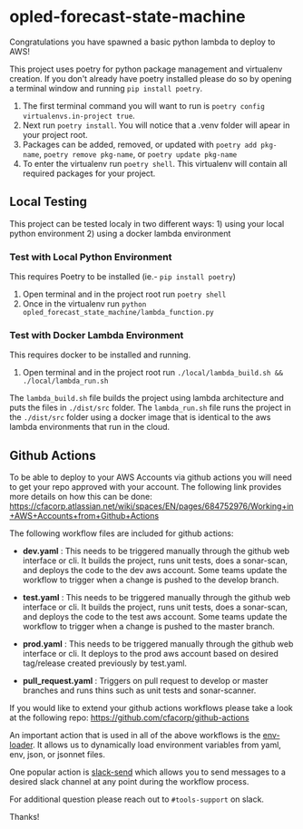 # opled-forecast-state-machine

Congratulations you have spawned a basic python lambda to deploy to AWS!

This project uses poetry for python package management and virtualenv creation. If you don't already have poetry installed please do so by opening a terminal window and running `pip install poetry`.

1. The first terminal command you will want to run is `poetry config virtualenvs.in-project true`. 
2. Next run `poetry install`. You will notice that a .venv folder will apear in your project root.
3. Packages can be added, removed, or updated with `poetry add pkg-name`, `poetry remove pkg-name`, or `poetry update pkg-name`
4. To enter the virtualenv run `poetry shell`. This virtualenv will contain all required packages for your project.

## Local Testing

This project can be tested localy in two different ways: 1) using your local python environment 2) using a docker lambda environment

### Test with Local Python Environment

This requires Poetry to be installed (ie.- `pip install poetry`)

1. Open terminal and in the project root run `poetry shell`
2. Once in the virtualenv run `python opled_forecast_state_machine/lambda_function.py`
   
### Test with Docker Lambda Environment

This requires docker to be installed and running.

1. Open terminal and in the project root run `./local/lambda_build.sh && ./local/lambda_run.sh`

The `lambda_build.sh` file builds the project using lambda architecture and puts the files in `./dist/src` folder.
The `lambda_run.sh` file runs the project in the `./dist/src` folder using a docker image that is identical to the aws lambda environments that run in the cloud.



## Github Actions

To be able to deploy to your AWS Accounts via github actions you will need to get your repo approved with your account. The following link provides more details on how this can be done: https://cfacorp.atlassian.net/wiki/spaces/EN/pages/684752976/Working+in+AWS+Accounts+from+Github+Actions 

The following workflow files are included for github actions:

- **dev.yaml** : This needs to be triggered manually through the github web interface or cli.  It builds the project, runs unit tests, does a sonar-scan, and deploys the code to the dev aws account. Some teams update the workflow to trigger when a change is pushed to the develop branch.
  
- **test.yaml** : This needs to be triggered manually through the github web interface or cli.  It builds the project, runs unit tests, does a sonar-scan, and deploys the code to the test aws account. Some teams update the workflow to trigger when a change is pushed to the master branch.
  
- **prod.yaml** : This needs to be triggered manually through the github web interface or cli. It deploys to the prod aws account based on desired tag/release created previously by test.yaml.
  
- **pull_request.yaml** : Triggers on pull request to develop or master branches and runs thins such as unit tests and sonar-scanner.

If you would like to extend your github actions workflows please take a look at the following repo: https://github.com/cfacorp/github-actions

An important action that is used in all of the above workflows is the [env-loader](https://github.com/cfacorp/github-actions/tree/master/env-loader). It allows us to dynamically load environment variables from yaml, env, json, or jsonnet files.

One popular action is [slack-send](https://github.com/cfacorp/github-actions/tree/master/slack-send) which allows you to send messages to a desired slack channel at any point during the workflow process.

For additional question please reach out to `#tools-support` on slack.

Thanks!